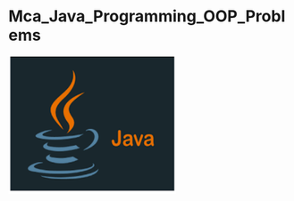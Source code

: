# Mca_Java_Programming_OOP_Problems

<!-- ![Java](Image/java.png) -->
<img align="center" width="300" height="250" src="Image/java.png" >


